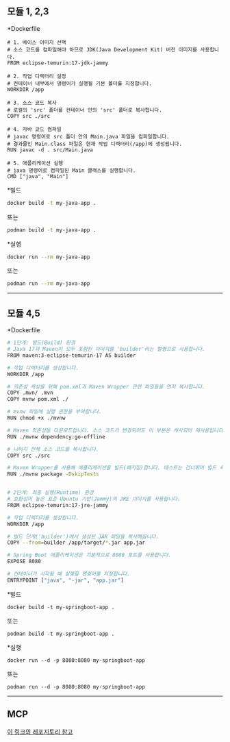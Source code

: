 ## 모듈 1, 2,3
*Dockerfile
```Dockefile
# 1. 베이스 이미지 선택
# 소스 코드를 컴파일해야 하므로 JDK(Java Development Kit) 버전 이미지를 사용합니다.
FROM eclipse-temurin:17-jdk-jammy

# 2. 작업 디렉터리 설정
# 컨테이너 내부에서 명령어가 실행될 기본 폴더를 지정합니다.
WORKDIR /app

# 3. 소스 코드 복사
# 로컬의 'src' 폴더를 컨테이너 안의 'src' 폴더로 복사합니다.
COPY src ./src

# 4. 자바 코드 컴파일
# javac 명령어로 src 폴더 안의 Main.java 파일을 컴파일합니다.
# 결과물인 Main.class 파일은 현재 작업 디렉터리(/app)에 생성됩니다.
RUN javac -d . src/Main.java

# 5. 애플리케이션 실행
# java 명령어로 컴파일된 Main 클래스를 실행합니다.
CMD ["java", "Main"]
```

*빌드  
```bash
docker build -t my-java-app .
``` 
또는
```bash
podman build -t my-java-app .
```

*실행
```bash
docker run --rm my-java-app
```
또는
```bash
podman run --rm my-java-app
```


---
## 모듈 4,5   
*Dockerfile  
```bash
# 1단계: 빌드(Build) 환경
# Java 17과 Maven이 모두 포함된 이미지를 'builder'라는 별명으로 사용합니다.
FROM maven:3-eclipse-temurin-17 AS builder

# 작업 디렉터리를 생성합니다.
WORKDIR /app

# 의존성 캐싱을 위해 pom.xml과 Maven Wrapper 관련 파일들을 먼저 복사합니다.
COPY .mvn/ .mvn
COPY mvnw pom.xml ./

# mvnw 파일에 실행 권한을 부여합니다.
RUN chmod +x ./mvnw

# Maven 의존성을 다운로드합니다. 소스 코드가 변경되어도 이 부분은 캐시되어 재사용됩니다.
RUN ./mvnw dependency:go-offline

# 나머지 전체 소스 코드를 복사합니다.
COPY src ./src

# Maven Wrapper를 사용해 애플리케이션을 빌드(패키징)합니다. 테스트는 건너뛰어 빌드 속도를 높입니다.
RUN ./mvnw package -DskipTests


# 2단계: 최종 실행(Runtime) 환경
# 호환성이 높은 표준 Ubuntu 기반(Jammy)의 JRE 이미지를 사용합니다.
FROM eclipse-temurin:17-jre-jammy

# 작업 디렉터리를 생성합니다.
WORKDIR /app

# 빌드 단계('builder')에서 생성된 JAR 파일을 복사해옵니다.
COPY --from=builder /app/target/*.jar app.jar

# Spring Boot 애플리케이션은 기본적으로 8080 포트를 사용합니다.
EXPOSE 8080

# 컨테이너가 시작될 때 실행할 명령어를 지정합니다.
ENTRYPOINT ["java", "-jar", "app.jar"]
```

*빌드  
```
docker build -t my-springboot-app .
```
또는
```
podman build -t my-springboot-app .
```

*실행  
```
docker run --d -p 8080:8080 my-springboot-app
```
또는
```
podman run --d -p 8080:8080 my-springboot-app
```

---

## MCP
[이 링크의 레포지토리 참고](https://github.com/pmj-chosim/BasicMCP_3Types_Ex)


